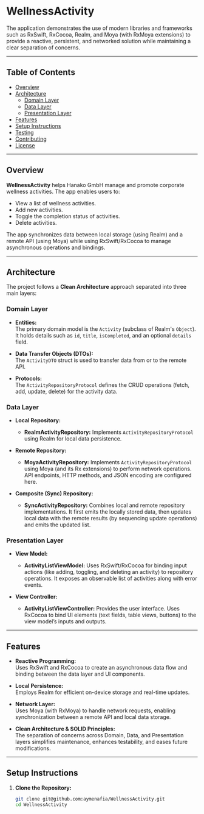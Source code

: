 # WellnessActivity


The application demonstrates the use of modern libraries and frameworks such as RxSwift, RxCocoa, Realm, and Moya (with RxMoya extensions) to provide a reactive, persistent, and networked solution while maintaining a clear separation of concerns.

---

## Table of Contents
- [Overview](#overview)
- [Architecture](#architecture)
  - [Domain Layer](#domain-layer)
  - [Data Layer](#data-layer)
  - [Presentation Layer](#presentation-layer)
- [Features](#features)
- [Setup Instructions](#setup-instructions)
- [Testing](#testing)
- [Contributing](#contributing)
- [License](#license)

---

## Overview

**WellnessActivity** helps Hanako GmbH manage and promote corporate wellness activities. The app enables users to:
- View a list of wellness activities.
- Add new activities.
- Toggle the completion status of activities.
- Delete activities.

The app synchronizes data between local storage (using Realm) and a remote API (using Moya) while using RxSwift/RxCocoa to manage asynchronous operations and bindings.

---

## Architecture

The project follows a **Clean Architecture** approach separated into three main layers:

### Domain Layer

- **Entities:**  
  The primary domain model is the `Activity` (subclass of Realm's `Object`). It holds details such as `id`, `title`, `isCompleted`, and an optional `details` field.
  
- **Data Transfer Objects (DTOs):**  
  The `ActivityDTO` struct is used to transfer data from or to the remote API.
  
- **Protocols:**  
  The `ActivityRepositoryProtocol` defines the CRUD operations (fetch, add, update, delete) for the activity data.

### Data Layer

- **Local Repository:**  
  - **RealmActivityRepository:** Implements `ActivityRepositoryProtocol` using Realm for local data persistence.
  
- **Remote Repository:**  
  - **MoyaActivityRepository:** Implements `ActivityRepositoryProtocol` using Moya (and its Rx extensions) to perform network operations. API endpoints, HTTP methods, and JSON encoding are configured here.
  
- **Composite (Sync) Repository:**  
  - **SyncActivityRepository:** Combines local and remote repository implementations. It first emits the locally stored data, then updates local data with the remote results (by sequencing update operations) and emits the updated list.

### Presentation Layer

- **View Model:**  
  - **ActivityListViewModel:** Uses RxSwift/RxCocoa for binding input actions (like adding, toggling, and deleting an activity) to repository operations. It exposes an observable list of activities along with error events.
  
- **View Controller:**  
  - **ActivityListViewController:** Provides the user interface. Uses RxCocoa to bind UI elements (text fields, table views, buttons) to the view model’s inputs and outputs.

---

## Features

- **Reactive Programming:**  
  Uses RxSwift and RxCocoa to create an asynchronous data flow and binding between the data layer and UI components.

- **Local Persistence:**  
  Employs Realm for efficient on-device storage and real-time updates.

- **Network Layer:**  
  Uses Moya (with RxMoya) to handle network requests, enabling synchronization between a remote API and local data storage.

- **Clean Architecture & SOLID Principles:**  
  The separation of concerns across Domain, Data, and Presentation layers simplifies maintenance, enhances testability, and eases future modifications.

---

## Setup Instructions

1. **Clone the Repository:**

   ```bash
   git clone git@github.com:aymenafia/WellnessActivity.git
   cd WellnessActivity
